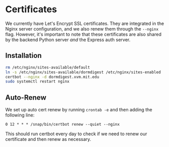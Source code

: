 # Certificates

We currently have Let's Encrypt SSL certificates. They are integrated in the Nginx server configuration, and we also renew them through the `--nginx` flag. However, it's important to note that these certificates are also shared by the backend Python server *and* the Express auth server.

## Installation

```sh
rm /etc/nginx/sites-available/default
ln -s /etc/nginx/sites-available/dormdigest /etc/nginx/sites-enabled
certbot --nginx -d dormdigest.xvm.mit.edu
sudo systemctl restart nginx
```

## Auto-Renew

We set up auto cert renew by running `crontab -e` and then adding the following line:

```text
0 12 * * * /snap/bin/certbot renew --quiet --nginx
```

This should run certbot every day to check if we need to renew our certificate and then renew as necessary. 